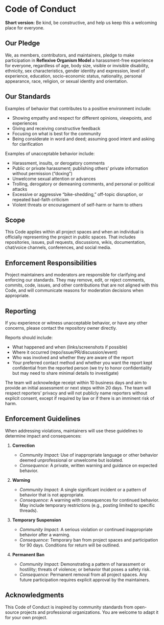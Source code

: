 # Code of Conduct

**Short version:** Be kind, be constructive, and help us keep this a welcoming place for everyone.

## Our Pledge

We, as members, contributors, and maintainers, pledge to make participation in **Reflexive Organism Model** a harassment-free experience for everyone, regardless of age, body size, visible or invisible disability, ethnicity, sex characteristics, gender identity and expression, level of experience, education, socio-economic status, nationality, personal appearance, race, religion, or sexual identity and orientation.

## Our Standards

Examples of behavior that contributes to a positive environment include:

- Showing empathy and respect for different opinions, viewpoints, and experiences
- Giving and receiving constructive feedback
- Focusing on what is best for the community
- Being considerate in word and deed; assuming good intent and asking for clarification

Examples of unacceptable behavior include:

- Harassment, insults, or derogatory comments
- Public or private harassment; publishing others’ private information without permission (“doxing”)
- Unwelcome sexual attention or advances
- Trolling, derogatory or demeaning comments, and personal or political attacks
- Excessive or aggressive “bike-shedding,” off-topic disruption, or repeated bad-faith criticism
- Violent threats or encouragement of self-harm or harm to others

## Scope

This Code applies within all project spaces and when an individual is officially representing the project in public spaces. That includes repositories, issues, pull requests, discussions, wikis, documentation, chat/voice channels, conferences, and social media.

## Enforcement Responsibilities

Project maintainers and moderators are responsible for clarifying and enforcing our standards. They may remove, edit, or reject comments, commits, code, issues, and other contributions that are not aligned with this Code, and will communicate reasons for moderation decisions when appropriate.

## Reporting

If you experience or witness unacceptable behavior, or have any other concerns, please contact the repository owner directly.

Reports should include:

- What happened and when (links/screenshots if possible)
- Where it occurred (repo/issue/PR/discussion/event)
- Who was involved and whether they are aware of the report
- Your preferred contact method and whether you want the report kept confidential from the reported person (we try to honor confidentiality but may need to share minimal details to investigate)

The team will acknowledge receipt within 10 business days and aim to provide an initial assessment or next steps within 20 days. The team will respect reporters’ privacy and will not publicly name reporters without explicit consent, except if required by law or if there is an imminent risk of harm.

## Enforcement Guidelines

When addressing violations, maintainers will use these guidelines to determine impact and consequences:

1. **Correction**
   - *Community Impact:* Use of inappropriate language or other behavior deemed unprofessional or unwelcome but isolated.
   - *Consequence:* A private, written warning and guidance on expected behavior.

2. **Warning**
   - *Community Impact:* A single significant incident or a pattern of behavior that is not appropriate.
   - *Consequence:* A warning with consequences for continued behavior. May include temporary restrictions (e.g., posting limited to specific threads).

3. **Temporary Suspension**
   - *Community Impact:* A serious violation or continued inappropriate behavior after a warning.
   - *Consequence:* Temporary ban from project spaces and participation for 90 days. Conditions for return will be outlined.

4. **Permanent Ban**
   - *Community Impact:* Demonstrating a pattern of harassment or hostility; threats of violence; or behavior that poses a safety risk.
   - *Consequence:* Permanent removal from all project spaces. Any future participation requires explicit approval by the maintainers.

## Acknowledgments

This Code of Conduct is inspired by community standards from open-source projects and professional organizations. You are welcome to adapt it for your own project.

